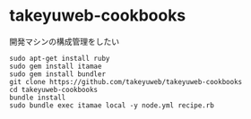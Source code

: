 # takeyuweb-cookbooks

開発マシンの構成管理をしたい

```
sudo apt-get install ruby
sudo gem install itamae
sudo gem install bundler
git clone https://github.com/takeyuweb/takeyuweb-cookbooks
cd takeyuweb-cookbooks
bundle install
sudo bundle exec itamae local -y node.yml recipe.rb
```
